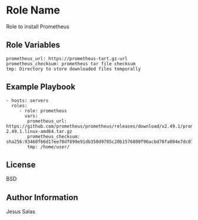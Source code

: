 Role Name
=========

Role to install Prometheus


Role Variables
--------------

    prometheus_url: https://prometheus-tart.gz-url
    prometheus_checksum: prometheus tar file checksum
    tmp: Directory to store downloaded files temporally


Example Playbook
----------------

    - hosts: servers
      roles:
         - role: prometheus
           vars:
            prometheus_url: https://github.com/prometheus/prometheus/releases/download/v2.49.1/prometheus-2.49.1.linux-amd64.tar.gz
            prometheus_checksum: sha256:93460f66d17ee70df899e91db350d9705c20b1576800f96acbd78fa004e7dc07
            tmp: /home/user/
            
License
-------

BSD

Author Information
------------------

Jesus Salas
